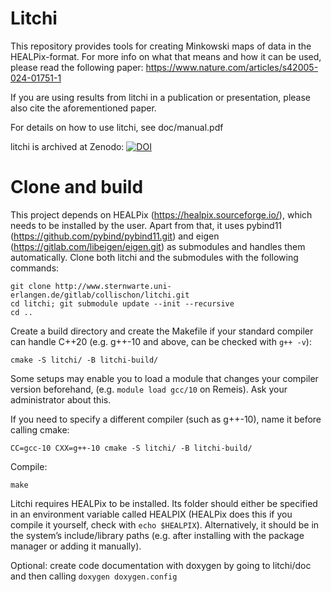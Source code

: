 
# Litchi
This repository provides tools for creating Minkowski maps of data in the HEALPix-format. For more info on what that means and how it can be used, please read the following paper: https://www.nature.com/articles/s42005-024-01751-1

If you are using results from litchi in a publication or presentation, please also cite the aforementioned paper.


For details on how to use litchi, see doc/manual.pdf

litchi is archived at Zenodo:    [![DOI](https://zenodo.org/badge/DOI/10.5281/zenodo.11940174.svg)](https://doi.org/10.5281/zenodo.11940174)



# Clone and build
This project depends on HEALPix (https://healpix.sourceforge.io/), which needs to be installed by the user.
Apart from that, it uses pybind11 (https://github.com/pybind/pybind11.git) and eigen (https://gitlab.com/libeigen/eigen.git) as submodules and handles them automatically. Clone both litchi and the submodules with the following commands:

```
git clone http://www.sternwarte.uni-erlangen.de/gitlab/collischon/litchi.git
cd litchi; git submodule update --init --recursive
cd ..
```

Create a build directory and create the Makefile if your standard compiler can handle C++20 (e.g. g++-10 and above, can be checked with `g++ -v`):
```
cmake -S litchi/ -B litchi-build/
```

Some setups may enable you to load a module that changes your compiler version beforehand, (e.g. `module load gcc/10` on Remeis). Ask your administrator about this.

If you need to specify a different compiler (such as g++-10), name it before calling cmake:
```
CC=gcc-10 CXX=g++-10 cmake -S litchi/ -B litchi-build/
```
Compile:
```
make
```
Litchi requires HEALPix to be installed. Its folder should either be specified in an environment variable called HEALPIX (HEALPix does this if you compile it yourself, check with `echo $HEALPIX`).
Alternatively, it should be in the system’s include/library paths (e.g. after installing with the package manager or adding it manually).

Optional: create code documentation with doxygen by going to litchi/doc and then calling `doxygen doxygen.config`
